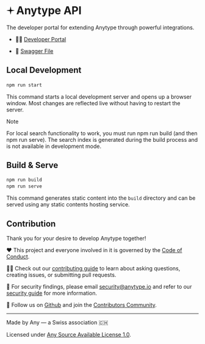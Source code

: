 <h1 style="display: flex; align-items: center;">
    <img src="static/img/star.svg" alt="Logo" style="width: 22px; margin-right: 4px;">
    Anytype API
</h1>

The developer portal for extending Anytype through powerful integrations.

- 👷‍♂️ [Developer Portal](https://developers.anytype.io/)

- 📎 [Swagger File](https://github.com/anyproto/anytype-api/blob/main/docs/api/swagger-2025-03-17.yaml)

## Local Development

```bash
npm run start
```

This command starts a local development server and opens up a browser window. Most changes are reflected live without having to restart the server.

> [!Note]
> For local search functionality to work, you must run npm run build (and then npm run serve). The search index is generated during the build process and is not available in development mode.

## Build & Serve

```bash
npm run build
npm run serve
```

This command generates static content into the `build` directory and can be served using any static contents hosting service.

## Contribution

Thank you for your desire to develop Anytype together!

❤️ This project and everyone involved in it is governed by the [Code of Conduct](https://github.com/anyproto/.github/blob/main/docs/CODE_OF_CONDUCT.md).

🧑‍💻 Check out our [contributing guide](https://github.com/anyproto/.github/blob/main/docs/CONTRIBUTING.md) to learn about asking questions, creating issues, or submitting pull requests.

🫢 For security findings, please email [security@anytype.io](mailto:security@anytype.io) and refer to our [security guide](https://github.com/anyproto/.github/blob/main/docs/SECURITY.md) for more information.

🤝 Follow us on [Github](https://github.com/anyproto) and join the [Contributors Community](https://github.com/orgs/anyproto/discussions).

---

Made by Any — a Swiss association 🇨🇭

Licensed under [Any Source Available License 1.0](./LICENSE.md).
